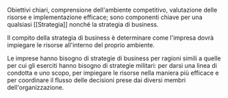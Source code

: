 Obiettivi chiari, comprensione dell'ambiente competitivo, valutazione delle risorse e implementazione efficace; sono componenti chiave per una qualsiasi [[Strategia]] nonché la strategia di business.

Il compito della strategia di business è determinare come l'impresa dovrà impiegare le risorse all'interno del proprio ambiente.

Le imprese hanno bisogno di strategie di business per ragioni simili a quelle per cui gli eserciti hanno bisogno di strategie militari: per darsi una linea di condotta e uno scopo, per impiegare le risorse nella maniera più efficace e per coordinare il flusso delle decisioni prese dai diversi membri dell'organizzazione.


